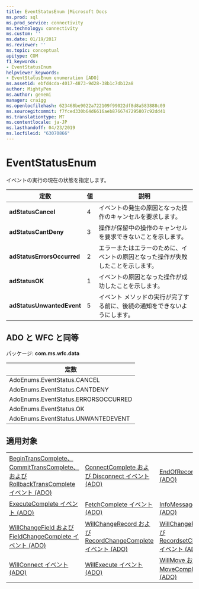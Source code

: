```yaml
---
title: EventStatusEnum |Microsoft Docs
ms.prod: sql
ms.prod_service: connectivity
ms.technology: connectivity
ms.custom: ''
ms.date: 01/19/2017
ms.reviewer: ''
ms.topic: conceptual
apitype: COM
f1_keywords:
- EventStatusEnum
helpviewer_keywords:
- EventStatusEnum enumeration [ADO]
ms.assetid: ebfd4cda-4017-4873-9d28-38b1c7db12a8
author: MightyPen
ms.author: genemi
manager: craigg
ms.openlocfilehash: 623468be9022a722109f99022df8d8a583888c09
ms.sourcegitcommit: f7fced330b64d6616aeb8766747295807c92dd41
ms.translationtype: MT
ms.contentlocale: ja-JP
ms.lasthandoff: 04/23/2019
ms.locfileid: "63070866"
---
```

# <a name="eventstatusenum"></a>EventStatusEnum
イベントの実行の現在の状態を指定します。  
  
|定数|値|説明|  
|--------------|-----------|-----------------|  
|**adStatusCancel**|4|イベントの発生の原因となった操作のキャンセルを要求します。|  
|**adStatusCantDeny**|3|操作が保留中の操作のキャンセルを要求できないことを示します。|  
|**adStatusErrorsOccurred**|2|エラーまたはエラーのために、イベントの原因となった操作が失敗したことを示します。|  
|**adStatusOK**|1|イベントの原因となった操作が成功したことを示します。|  
|**adStatusUnwantedEvent**|5|イベント メソッドの実行が完了する前に、後続の通知をできないようにします。|  
  
## <a name="adowfc-equivalent"></a>ADO と WFC と同等  
 パッケージ: **com.ms.wfc.data**  
  
|定数|  
|--------------|  
|AdoEnums.EventStatus.CANCEL|  
|AdoEnums.EventStatus.CANTDENY|  
|AdoEnums.EventStatus.ERRORSOCCURRED|  
|AdoEnums.EventStatus.OK|  
|AdoEnums.EventStatus.UNWANTEDEVENT|  
  
## <a name="applies-to"></a>適用対象  
  
||||  
|-|-|-|  
|[BeginTransComplete、CommitTransComplete、および RollbackTransComplete イベント (ADO)](../../../ado/reference/ado-api/begintranscomplete-committranscomplete-and-rollbacktranscomplete-events-ado.md)|[ConnectComplete および Disconnect イベント (ADO)](../../../ado/reference/ado-api/connectcomplete-and-disconnect-events-ado.md)|[EndOfRecordset イベント (ADO)](../../../ado/reference/ado-api/endofrecordset-event-ado.md)|  
|[ExecuteComplete イベント (ADO)](../../../ado/reference/ado-api/executecomplete-event-ado.md)|[FetchComplete イベント (ADO)](../../../ado/reference/ado-api/fetchcomplete-event-ado.md)|[InfoMessage イベント (ADO)](../../../ado/reference/ado-api/infomessage-event-ado.md)|  
|[WillChangeField および FieldChangeComplete イベント (ADO)](../../../ado/reference/ado-api/willchangefield-and-fieldchangecomplete-events-ado.md)|[WillChangeRecord および RecordChangeComplete イベント (ADO)](../../../ado/reference/ado-api/willchangerecord-and-recordchangecomplete-events-ado.md)|[WillChangeRecordset および RecordsetChangeComplete イベント (ADO)](../../../ado/reference/ado-api/willchangerecordset-and-recordsetchangecomplete-events-ado.md)|  
|[WillConnect イベント (ADO)](../../../ado/reference/ado-api/willconnect-event-ado.md)|[WillExecute イベント (ADO)](../../../ado/reference/ado-api/willexecute-event-ado.md)|[WillMove および MoveComplete イベント (ADO)](../../../ado/reference/ado-api/willmove-and-movecomplete-events-ado.md)|
